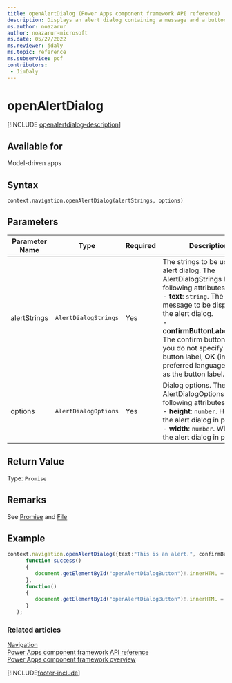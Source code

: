 ```yaml
---
title: openAlertDialog (Power Apps component framework API reference) | Microsoft Docs
description: Displays an alert dialog containing a message and a button.
ms.author: noazarur
author: noazarur-microsoft
ms.date: 05/27/2022
ms.reviewer: jdaly
ms.topic: reference
ms.subservice: pcf
contributors:
 - JimDaly
---
```


# openAlertDialog

[!INCLUDE [openalertdialog-description](includes/openalertdialog-description.md)]

## Available for 

Model-driven apps

## Syntax

`context.navigation.openAlertDialog(alertStrings, options)`

## Parameters

| Parameter Name|Type|Required|Description|
| ------------- |----|--------|-----------|
|alertStrings|`AlertDialogStrings`|Yes|The strings to be used in alert dialog. The AlertDialogStrings has the following attributes:<br/>- **text**: `string`. The message to be displayed in the alert dialog. <br/>- **confirmButtonLabel**:`string`. The confirm button label. If you do not specify the button label, **OK** (in user's preferred language) is used as the button label.|
|options|`AlertDialogOptions`|Yes|Dialog options. The AlertDialogOptions has the following attributes:<br/>- **height**: `number`. Height of the alert dialog in pixels. <br/>- **width**: `number`. Width of the alert dialog in pixels|

## Return Value

Type: `Promise`

## Remarks

See [Promise](https://developer.mozilla.org/docs/Web/JavaScript/reference/Global_Objects/Promise) and [File](https://developer.mozilla.org/docs/Web/API/File)

## Example 

```TypeScript
context.navigation.openAlertDialog({text:"This is an alert.", confirmButtonLabel : "Yes",}).then(
      function success()
      {
         document.getElementById("openAlertDialogButton")!.innerHTML = "Alert dialog closed";
      },
      function()
      {
         document.getElementById("openAlertDialogButton")!.innerHTML = "Error in Alert Dialog";
      }
   );
```

### Related articles

[Navigation](../navigation.md)<br/>
[Power Apps component framework API reference](../../reference/index.md)<br/>
[Power Apps component framework overview](../../overview.md)

[!INCLUDE[footer-include](../../../../includes/footer-banner.md)]
